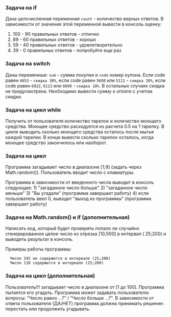 ### Задача на if

Дана целочисленная переменная `count` - количество верных ответов. В зависимости от значения этой переменной вывести в
консоль оценку:

1) 100 - 90 правильных ответов - отлично
2) 89 - 60 правильных ответов - хорошо
3) 59 - 40 правильных ответов - удовлетворительно
4) 39 - 0 правильных ответов - попробуйте еще раз


### Задача на switch

Даны переменные: `sum` - сумма покупки и `code` номер купона. Если code равен `4653` - `скидка 30%`, если code
равен `5698` или `5111` - `скидка 20%`, если code равен `6922`,
`6113` или `6099` - `скидка 10%`. В остальных случаях скидка не предусмотрена. Необходимо вывести сумму к оплате с
учетом скидки.


### Задача на цикл while

Получить от пользователя количество тарелок и количество моющего средства. Моющее средство расходуется из расчета 0.5 на
1 тарелку. В цикле выводить сколько моющего средства осталось после мытья каждой тарелки. В конце вывести сколько
тарелок осталось, когда моющее средство закончилось или наоборот.


### Задача на цикл

Программа загадывает число в диапазоне [1;9] (задать через Math.random()). Пользователь вводит число с клавиатуры.

Программа в зависимости от введенного числа выводит в консоль следующее:
    1) "загаданное число больше"
    2) "загаданное число меньше"
    3) "Вы угадали" (программа завершает работу)
    4) если пользователь ввел 0, выводит "выход из программы" (программа завершает работу)


### Задача на Math.random() и if (дополнительная)

Написать код, который будет проверять попало ли случайно сгенерированное целое число из отрезка [10;500] в интервал (
25;200) и выводить результат в консоль.

Примеры работы программы:

      Число 345 не содержится в интервале (25;200)
      Число 110 содержится в интервале (25;200)


### Задача на цикл (дополнительная)

Пользователь!!! загадывает число в диапазоне от [1 до 100]. Программа пытается его угадать. Программа может задавать
пользователю вопросы: "Число равно ...?" / "Число больше ...?". В зависимости от ответа пользователя (ДА/НЕТ) программа
должна принимать решение: перестать или продолжить угадывать.
